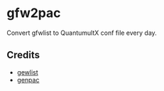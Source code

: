 # gfw2pac
Convert gfwlist to QuantumultX conf file every day.
## Credits  
- [gewlist](https://github.com/gfwlist/gfwlist)
- [genpac](https://github.com/JinnLynn/genpac)  
